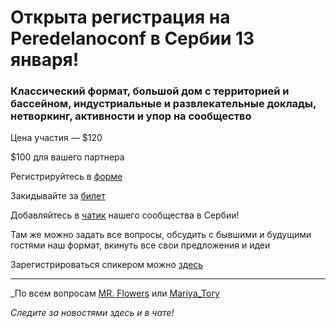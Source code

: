 # Открыта регистрация на **Peredelanoconf** в Сербии 13 января! 

### Классический формат, большой дом с территорией и бассейном, индустриальные и развлекательные доклады, нетворкинг, активности и упор на сообщество

Цена участия — $120

$100 для вашего партнера

Регистрируйтесь в [форме](https://docs.google.com/forms/d/1SDWvcxOFkT_jmpVnz8peoYGiJx1jKCU8HgsikYMfP7A)

Закидывайте за [билет](/./guides/how-to-pay.md)

Добавляйтесь в [чатик]( https://t.me/peredelanoconfbelgrade) нашего сообщества в Сербии! 

Там же можно задать все вопросы, обсудить с бывшими и будущими гостями наш формат, вкинуть все свои предложения и идеи

Зарегистрироваться спикером можно [здесь](/./guides/tech-speech.md)

---

_По всем вопросам [MR. Flowers](https://t.me/dmcdmc0) или [Mariya_Tory](https://t.me/Mariya_Tory)

_Следите за новостями здесь и в чате!_
